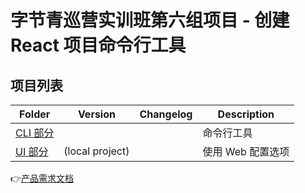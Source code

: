 # 字节青巡营实训班第六组项目 - 创建 React 项目命令行工具

## 项目列表

| Folder                                 | Version         | Changelog | Description       |
| -------------------------------------- | --------------- | --------- | ----------------- |
| [CLI 部分](./packages/bytes-react-cli) |                 |           | 命令行工具        |
| [UI 部分](./packages/bytes-react-ui)   | (local project) |           | 使用 Web 配置选项 |

👉[产品需求文档](https://github.com/bytes-sixth/bytes-react-cli/blob/master/doc/prd.md)
